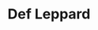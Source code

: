 ---
title: "Def Leppard"
summary: "Def Leppard are an English Rock band from Sheffield, formed in 1977. Inducted into the Rock and Roll Hall of Fame in 2019."
image: "def-leppard.jpg"
apple_music_artist_url: "https://music.apple.com/gb/artist/def-leppard/117554"
---